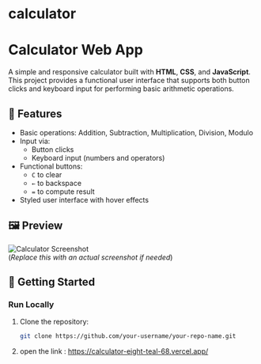 # calculator

# Calculator Web App

A simple and responsive calculator built with **HTML**, **CSS**, and **JavaScript**. This project provides a functional user interface that supports both button clicks and keyboard input for performing basic arithmetic operations.

## 🔧 Features

- Basic operations: Addition, Subtraction, Multiplication, Division, Modulo
- Input via:
  - Button clicks
  - Keyboard input (numbers and operators)
- Functional buttons:
  - `C` to clear
  - `←` to backspace
  - `=` to compute result
- Styled user interface with hover effects

## 🖼️ Preview

![Calculator Screenshot](#)  
(*Replace this with an actual screenshot if needed*)

## 🚀 Getting Started

### Run Locally

1. Clone the repository:
   ```bash
   git clone https://github.com/your-username/your-repo-name.git
2. open the link :
   https://calculator-eight-teal-68.vercel.app/

